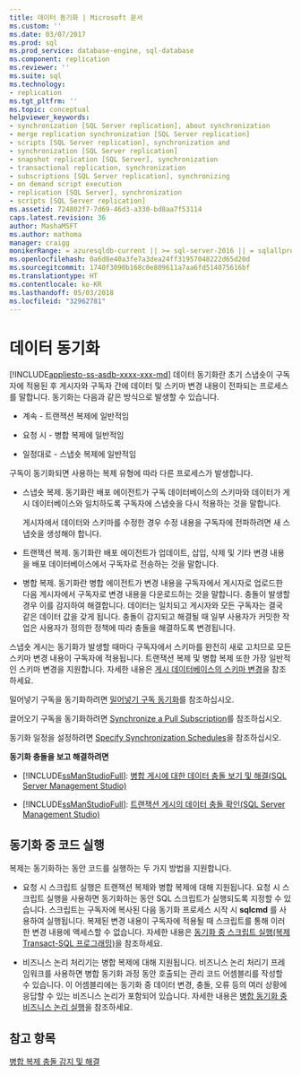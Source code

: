 ```yaml
---
title: 데이터 동기화 | Microsoft 문서
ms.custom: ''
ms.date: 03/07/2017
ms.prod: sql
ms.prod_service: database-engine, sql-database
ms.component: replication
ms.reviewer: ''
ms.suite: sql
ms.technology:
- replication
ms.tgt_pltfrm: ''
ms.topic: conceptual
helpviewer_keywords:
- synchronization [SQL Server replication], about synchronization
- merge replication synchronization [SQL Server replication]
- scripts [SQL Server replication], synchronization and
- synchronization [SQL Server replication]
- snapshot replication [SQL Server], synchronization
- transactional replication, synchronization
- subscriptions [SQL Server replication], synchronizing
- on demand script execution
- replication [SQL Server], synchronization
- scripts [SQL Server replication]
ms.assetid: 724802f7-7d69-46d3-a330-bd8aa7f53114
caps.latest.revision: 36
author: MashaMSFT
ms.author: mathoma
manager: craigg
monikerRange: = azuresqldb-current || >= sql-server-2016 || = sqlallproducts-allversions
ms.openlocfilehash: 0a6d8e40a3fe7a3dea24ff31957048222d65d20d
ms.sourcegitcommit: 1740f3090b168c0e809611a7aa6fd514075616bf
ms.translationtype: HT
ms.contentlocale: ko-KR
ms.lasthandoff: 05/03/2018
ms.locfileid: "32962781"
---
```

# <a name="synchronize-data"></a>데이터 동기화
[!INCLUDE[appliesto-ss-asdb-xxxx-xxx-md](../../includes/appliesto-ss-asdb-xxxx-xxx-md.md)]
  데이터 동기화란 초기 스냅숏이 구독자에 적용된 후 게시자와 구독자 간에 데이터 및 스키마 변경 내용이 전파되는 프로세스를 말합니다. 동기화는 다음과 같은 방식으로 발생할 수 있습니다.  
  
-   계속 - 트랜잭션 복제에 일반적임  
  
-   요청 시 - 병합 복제에 일반적임  
  
-   일정대로 - 스냅숏 복제에 일반적임  
  
 구독이 동기화되면 사용하는 복제 유형에 따라 다른 프로세스가 발생합니다.  
  
-   스냅숏 복제. 동기화란 배포 에이전트가 구독 데이터베이스의 스키마와 데이터가 게시 데이터베이스와 일치하도록 구독자에 스냅숏을 다시 적용하는 것을 말합니다.  
  
     게시자에서 데이터와 스키마를 수정한 경우 수정 내용을 구독자에 전파하려면 새 스냅숏을 생성해야 합니다.  
  
-   트랜잭션 복제. 동기화란 배포 에이전트가 업데이트, 삽입, 삭제 및 기타 변경 내용을 배포 데이터베이스에서 구독자로 전송하는 것을 말합니다.  
  
-   병합 복제. 동기화란 병합 에이전트가 변경 내용을 구독자에서 게시자로 업로드한 다음 게시자에서 구독자로 변경 내용을 다운로드하는 것을 말합니다. 충돌이 발생할 경우 이를 감지하여 해결합니다. 데이터는 일치되고 게시자와 모든 구독자는 결국 같은 데이터 값을 갖게 됩니다. 충돌이 감지되고 해결될 때 일부 사용자가 커밋한 작업은 사용자가 정의한 정책에 따라 충돌을 해결하도록 변경됩니다.  
  
 스냅숏 게시는 동기화가 발생할 때마다 구독자에서 스키마를 완전히 새로 고치므로 모든 스키마 변경 내용이 구독자에 적용됩니다. 트랜잭션 복제 및 병합 복제 또한 가장 일반적인 스키마 변경을 지원합니다. 자세한 내용은 [게시 데이터베이스의 스키마 변경](../../relational-databases/replication/publish/make-schema-changes-on-publication-databases.md)을 참조하세요.  
  
 밀어넣기 구독을 동기화하려면 [밀어넣기 구독 동기화](../../relational-databases/replication/synchronize-a-push-subscription.md)를 참조하십시오.  
  
 끌어오기 구독을 동기화하려면 [Synchronize a Pull Subscription](../../relational-databases/replication/synchronize-a-pull-subscription.md)를 참조하십시오.  
  
 동기화 일정을 설정하려면 [Specify Synchronization Schedules](../../relational-databases/replication/specify-synchronization-schedules.md)을 참조하십시오.  
  
 **동기화 충돌을 보고 해결하려면**  
  
-   [!INCLUDE[ssManStudioFull](../../includes/ssmanstudiofull-md.md)]: [병합 게시에 대한 데이터 충돌 보기 및 해결&#40;SQL Server Management Studio&#41;](../../relational-databases/replication/view-and-resolve-data-conflicts-for-merge-publications.md)  
  
-   [!INCLUDE[ssManStudioFull](../../includes/ssmanstudiofull-md.md)]: [트랜잭션 게시의 데이터 충돌 확인&#40;SQL Server Management Studio&#41;](../../relational-databases/replication/view-data-conflicts-for-transactional-publications-sql-server-management-studio.md)  
  
## <a name="executing-code-during-synchronization"></a>동기화 중 코드 실행  
 복제는 동기화하는 동안 코드를 실행하는 두 가지 방법을 지원합니다.  
  
-   요청 시 스크립트 실행은 트랜잭션 복제와 병합 복제에 대해 지원됩니다. 요청 시 스크립트 실행을 사용하면 동기화하는 동안 SQL 스크립트가 실행되도록 지정할 수 있습니다. 스크립트는 구독자에 복사된 다음 동기화 프로세스 시작 시 **sqlcmd** 를 사용하여 실행됩니다. 복제된 변경 내용이 구독자에 적용될 때 스크립트를 통해 이러한 변경 내용에 액세스할 수 없습니다. 자세한 내용은 [동기화 중 스크립트 실행&#40;복제 Transact-SQL 프로그래밍&#41;](../../relational-databases/replication/execute-scripts-during-synchronization-replication-transact-sql-programming.md)을 참조하세요.  
  
-   비즈니스 논리 처리기는 병합 복제에 대해 지원됩니다. 비즈니스 논리 처리기 프레임워크를 사용하면 병합 동기화 과정 동안 호출되는 관리 코드 어셈블리를 작성할 수 있습니다. 이 어셈블리에는 동기화 중 데이터 변경, 충돌, 오류 등의 여러 상황에 응답할 수 있는 비즈니스 논리가 포함되어 있습니다. 자세한 내용은 [병합 동기화 중 비즈니스 논리 실행](../../relational-databases/replication/merge/execute-business-logic-during-merge-synchronization.md)을 참조하세요.  
  
## <a name="see-also"></a>참고 항목  
 [병합 복제 충돌 감지 및 해결](../../relational-databases/replication/merge/advanced-merge-replication-resolve-merge-replication-conflicts.md)  
  
  
